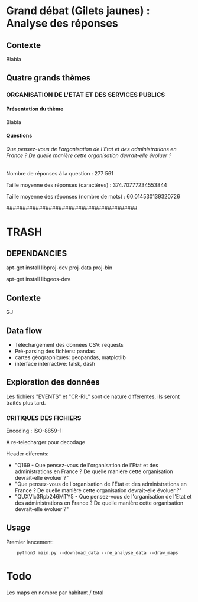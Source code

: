 # Grand débat (Gilets jaunes) : Analyse des réponses

## Contexte

Blabla

## Quatre grands thèmes

### ORGANISATION DE L'ETAT ET DES SERVICES PUBLICS

#### Présentation du thème

Blabla

#### Questions

###### Que pensez-vous de l'organisation de l'Etat et des administrations en France ? De quelle manière cette organisation devrait-elle évoluer ?

Nombre de réponses à la question : 277 561

Taille moyenne des réponses (caractères) : 374.70777234553844

Taille moyenne des réponses (nombre de mots) : 60.014530139320726










########################################

# TRASH

## DEPENDANCIES

apt-get install libproj-dev proj-data proj-bin

apt-get install libgeos-dev

## Contexte

GJ

## Data flow

- Téléchargement des données CSV: requests
- Pré-parsing des fichiers: pandas
- cartes géographiques: geopandas, matplotlib
- interface interractive: falsk, dash


## Exploration des données

Les fichiers "EVENTS" et "CR-RIL" sont de nature différentes, ils seront traités plus tard.

### CRITIQUES DES FICHIERS

Encoding : ISO-8859-1

A re-telecharger pour decodage


Header diferents:

- "Q169 - Que pensez-vous de l'organisation de l'Etat et des administrations en France ? De quelle manière cette organisation devrait-elle évoluer ?"
- "Que pensez-vous de l'organisation de l'Etat et des administrations en France ? De quelle manière cette organisation devrait-elle évoluer ?"
- "QUXVlc3Rpb246MTY5 - Que pensez-vous de l'organisation de l'Etat et des administrations en France ? De quelle manière cette organisation devrait-elle évoluer ?"



## Usage

Premier lancement:

        python3 main.py --download_data --re_analyse_data --draw_maps

# Todo

Les maps en nombre par habitant / total
